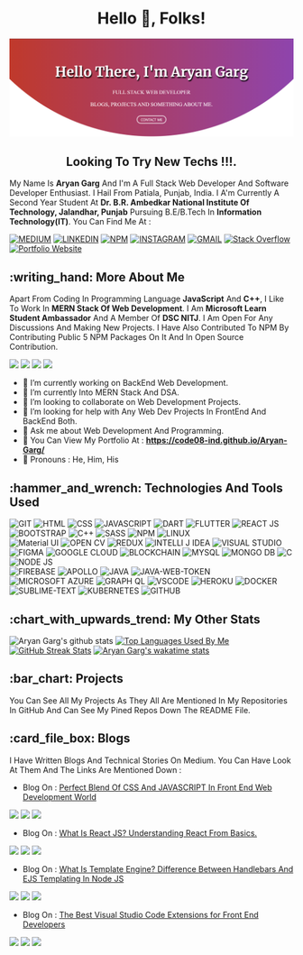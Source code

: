 <h1 align="center">Hello 👋, Folks! </h1>

[![Header](https://github.com/code08-ind/pic_github/blob/master/github.PNG "Aryan Garg")](https://code08-ind.github.io/Portfolio_08/)

<h2 align="center">Looking To Try New Techs !!!.</h2>

My Name Is **Aryan Garg** And I'm A Full Stack Web Developer And Software Developer Enthusiast. I Hail From Patiala, Punjab, India. I A'm Currently A Second Year Student At **Dr. B.R. Ambedkar National Institute Of Technology, Jalandhar, Punjab** Pursuing B.E/B.Tech In **Information Technology(IT)**. You Can Find Me At :

[![MEDIUM](https://img.shields.io/badge/Medium-informational?style=for-the-badge&logo=medium&logoColor=white&color=success)](https://gargaryan82000.medium.com/)
[![LINKEDIN](https://img.shields.io/badge/LinkedIn-informational?style=for-the-badge&logo=linkedin&logoColor=white&color=0077b5)](https://www.linkedin.com/in/aryan-garg-661552198/)
[![NPM](https://img.shields.io/badge/npm-informational?style=for-the-badge&logo=npm&logoColor=white&color=CB3837)](https://www.npmjs.com/~aryangarg)
[![INSTAGRAM](https://img.shields.io/badge/Instagram-informational?style=for-the-badge&logo=instagram&logoColor=white&color=8a3ab9)](https://www.instagram.com/aryan_garg_08/)
[![GMAIL](https://img.shields.io/badge/Gmail-informational?style=for-the-badge&logo=gmail&logoColor=white&color=D44638)](mailto:gargaryan82000@gmail.com)
[![Stack Overflow](https://img.shields.io/badge/StackOverflow-informational?style=for-the-badge&logo=stack-overflow&logoColor=white&color=f48024)](https://stackoverflow.com/users/14839431/aryan-garg?tab=profile)
[![Portfolio Website](https://img.shields.io/badge/AryanGarg-informational?style=for-the-badge&logo=google-chrome&logoColor=white&color=4885ed)](https://code08-ind.github.io/Aryan-Garg/)


<h2>:writing_hand: More About Me</h2>


Apart From Coding In Programming Language **JavaScript** And **C++**, I Like To Work In **MERN Stack Of Web Development**. I Am **Microsoft Learn Student Ambassador** And A Member Of **DSC NITJ**. I Am Open For Any Discussions And Making New Projects. I Have Also Contributed To NPM By Contributing Public 5 NPM Packages On It And In Open Source Contribution.

![](https://img.shields.io/badge/Age-21_Years-informational?style=flat-square&logoColor=white&color=blueviolet)
![](https://img.shields.io/badge/Focus_On-Full_Stack_Web_Developemnt-informational?style=flat-square&logoColor=white&color=informational)
![](https://img.shields.io/badge/Hails_From-Patiala-informational?style=flat-square&logoColor=white&color=success)
![](https://komarev.com/ghpvc/?username=code08-ind&color=orange&style=flat-square)

- 🔭 I’m currently working on BackEnd Web Development.
- 🌱 I’m currently Into MERN Stack And DSA.
- 👯 I’m looking to collaborate on Web Development Projects.
- 🤔 I’m looking for help with Any Web Dev Projects In FrontEnd And BackEnd Both.
- 💬 Ask me about Web Development And Programming.
- :briefcase: You Can View My Portfolio At : **https://code08-ind.github.io/Aryan-Garg/**
- 🤔 Pronouns : He, Him, His


<h2>:hammer_and_wrench: Technologies And Tools Used</h2>


![GIT](https://img.icons8.com/color/48/000000/git.png "GIT") 
![HTML](https://img.icons8.com/color/48/000000/html-5.png "HTML") 
![CSS](https://img.icons8.com/color/48/000000/css3.png "CSS") 
![JAVASCRIPT](https://img.icons8.com/color/48/000000/javascript.png "JAVASCRIPT") 
![DART](https://img.icons8.com/color/48/000000/dart.png "DART") 
![FLUTTER](https://img.icons8.com/color/48/000000/flutter.png "FLUTTER") 
![REACT JS](https://img.icons8.com/color/48/000000/react-native.png "REACT JS") 
![BOOTSTRAP](https://img.icons8.com/color/48/000000/bootstrap.png "BOOTSTRAP") 
![C++](https://img.icons8.com/color/48/000000/c-plus-plus-logo.png "C++") 
![SASS](https://img.icons8.com/color/48/000000/sass.png "SASS") 
![NPM](https://img.icons8.com/color/48/000000/npm.png "NPM") 
![LINUX](https://img.icons8.com/color/48/000000/linux.png "LINUX") 
<br>
![Material UI](https://img.icons8.com/color/48/000000/material-ui.png "Material UI") 
![OPEN CV](https://img.icons8.com/color/48/000000/opencv.png "OPEN CV") 
![REDUX](https://img.icons8.com/color/48/000000/redux.png "REDUX") 
![INTELLI J IDEA](https://img.icons8.com/color/48/000000/intellij-idea.png "INTELLI J IDEA") 
![VISUAL STUDIO](https://img.icons8.com/color/48/000000/visual-studio-2019.png "VISUAL STUDIO") 
![FIGMA](https://img.icons8.com/color/48/000000/figma.png "FIGMA") 
![GOOGLE CLOUD](https://img.icons8.com/color/48/000000/google-cloud.png "GOOGLE CLOUD") 
![BLOCKCHAIN](https://img.icons8.com/color/48/000000/blockchain-new-logo.png "BLOCKCHAIN")
![MYSQL](https://img.icons8.com/color/48/000000/mysql-logo.png "MYSQL") 
![MONGO DB](https://img.icons8.com/color/48/000000/mongodb.png "MONGO DB") 
![C](https://img.icons8.com/color/48/000000/c-programming.png "C") 
![NODE JS](https://img.icons8.com/color/48/000000/nodejs.png "NODE JS") 
<br>
![FIREBASE](https://img.icons8.com/color/48/000000/firebase.png "FIREBASE") 
![APOLLO](https://img.icons8.com/color/48/000000/apollo.png "APOLLO")
![JAVA](https://img.icons8.com/color/48/000000/java-coffee-cup-logo.png "JAVA") 
![JAVA-WEB-TOKEN](https://img.icons8.com/color/48/000000/java-web-token.png "JAVA-WEB-TOKEN")
![MICROSOFT AZURE](https://img.icons8.com/color/48/000000/azure-1.png "MICROSOFT AZURE") 
![GRAPH QL](https://img.icons8.com/color/48/000000/graphql.png "GRAPH QL") 
![VSCODE](https://img.icons8.com/color/48/000000/visual-studio-code-2019.png "VSCODE") 
![HEROKU](https://img.icons8.com/color/48/000000/heroku.png "HEROKU")
![DOCKER](https://img.icons8.com/color/48/000000/docker.png "DOCKER")
![SUBLIME-TEXT](https://img.icons8.com/color/48/000000/sublime-text.png "SUBLIME-TEXT")
![KUBERNETES](https://img.icons8.com/color/48/000000/kubernetes.png "KUBERNETES")
![GITHUB](https://img.icons8.com/color/48/000000/github--v1.png "GITHUB")



<h2>:chart_with_upwards_trend: My Other Stats</h2>


![Aryan Garg's github stats](https://github-readme-stats.vercel.app/api?username=code08-ind&include_all_commits=true&show_icons=true&theme=synthwave)
[![Top Languages Used By Me](https://github-readme-stats.vercel.app/api/top-langs/?username=code08-ind&langs_count=10&layout=compact&theme=radical&card_width=445)](https://github.com/code08-ind/github-readme-stats)
[![GitHub Streak Stats](https://github-readme-streak-stats.herokuapp.com/?user=code08-ind&theme=algolia)](https://github.com/code08-ind/github-readme-streak-stats)
[![Aryan Garg's wakatime stats](https://github-readme-stats.vercel.app/api/wakatime?username=code08_ind&&layout=compact&theme=dracula)](https://github.com/code08-ind/github-readme-stats)

<h2>:bar_chart: Projects</h2>


You Can See All My Projects As They All Are Mentioned In My Repositories In GitHub And Can See My Pined Repos Down The README File.


<h2>:card_file_box: Blogs</h2>


I Have Written Blogs And Technical Stories On Medium. You Can Have Look At Them And The Links Are Mentioned Down :


- Blog On : [Perfect Blend Of CSS And JAVASCRIPT In Front End Web Development World](https://gargaryan82000.medium.com/perfect-combination-of-css-and-javascript-in-front-end-web-development-aa5e33a4886c)

![](https://img.shields.io/badge/Visitors-190+-informational?style=flat&logo=&logoColor=white&color=informational)
![](https://img.shields.io/badge/Likes-150+-informational?style=flat&logo=&logoColor=white&color=brightgreen)
![](https://img.shields.io/badge/Followers-9-informational?style=flat&logo=&logoColor=white&color=important)


- Blog On : [What Is React JS? Understanding React From Basics.](https://gargaryan82000.medium.com/what-is-react-js-understanding-react-from-basics-940df800ff68)

![](https://img.shields.io/badge/Visitors-70+-informational?style=flat&logo=&logoColor=white&color=informational)
![](https://img.shields.io/badge/Likes-10+-informational?style=flat&logo=&logoColor=white&color=brightgreen)
![](https://img.shields.io/badge/Followers-9-informational?style=flat&logo=&logoColor=white&color=important)


- Blog On : [What Is Template Engine? Difference Between Handlebars And EJS Templating In Node JS](https://gargaryan82000.medium.com/what-is-template-engine-difference-between-handlebars-and-ejs-templating-in-node-js-cb9cdd7cacb7)

![](https://img.shields.io/badge/Visitors-40+-informational?style=flat&logo=&logoColor=white&color=informational)
![](https://img.shields.io/badge/Likes-10+-informational?style=flat&logo=&logoColor=white&color=brightgreen)
![](https://img.shields.io/badge/Followers-9-informational?style=flat&logo=&logoColor=white&color=important)

- Blog On : [The Best Visual Studio Code Extensions for Front End Developers](https://code08-ind.github.io/Blog_2/)

![](https://img.shields.io/badge/Visitors-40+-informational?style=flat&logo=&logoColor=white&color=informational)
![](https://img.shields.io/badge/Likes-10+-informational?style=flat&logo=&logoColor=white&color=brightgreen)
![](https://img.shields.io/badge/Followers-9-informational?style=flat&logo=&logoColor=white&color=important)
